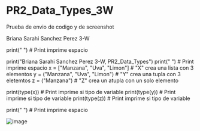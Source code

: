 # PR2_Data_Types_3W
Prueba de envio de codigo y de screenshot 

Briana Sarahi Sanchez Perez 3-W

print(" ")  # Print imprime espacio

print("Briana Sarahi Sanchez Perez 3-W, PR2_Data_Types")
print(" ")  # Print imprime espacio
x = ["Manzana", "Uva", "Limon"] # "X" crea una lista con 3 elementos
y = ("Manzana", "Uva", "Limon") # "Y" crea una tupla con 3 eletemtos
z = ("Manzana") # "Z" crea un atupla con un solo elemento

print(type(x)) # Print imprime si tipo de variable
print(type(y)) # Print imprime si tipo de variable
print(type(z)) # Print imprime si tipo de variable

print(" ") # Print imprime espacio



![image](https://github.com/user-attachments/assets/00d6db15-6a28-4505-97e9-f845a18355f6)
